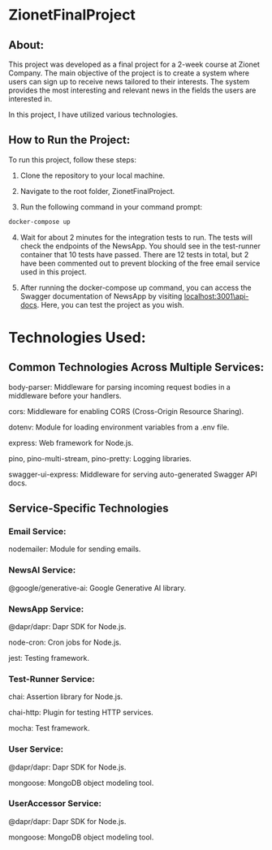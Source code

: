 # ZionetFinalProject 

## About:
This project was developed as a final project for a 2-week course at Zionet Company. The main objective of the project is to create a system where users can sign up to receive news tailored to their interests. The system provides the most interesting and relevant news in the fields the users are interested in.

In this project, I have utilized various technologies.

## How to Run the Project:
To run this project, follow these steps:

1. Clone the repository to your local machine.

2. Navigate to the root folder, ZionetFinalProject.

3. Run the following command in your command prompt:
```bash
docker-compose up
```
4. Wait for about 2 minutes for the integration tests to run. The tests will check the endpoints of the NewsApp. You should see in the test-runner container that 10 tests have passed. There are 12 tests in total, but 2 have been commented out to prevent blocking of the free email service used in this project.

5. After running the docker-compose up command, you can access the Swagger documentation of NewsApp by visiting [localhost:3001\api-docs](http://localhost:3001/api-docs). Here, you can test the project as you wish.


# Technologies Used:
## Common Technologies Across Multiple Services:
body-parser: Middleware for parsing incoming request bodies in a middleware before your handlers.

cors: Middleware for enabling CORS (Cross-Origin Resource Sharing).

dotenv: Module for loading environment variables from a .env file.

express: Web framework for Node.js.

pino, pino-multi-stream, pino-pretty: Logging libraries.

swagger-ui-express: Middleware for serving auto-generated Swagger API docs.

## Service-Specific Technologies
### Email Service:

nodemailer: Module for sending emails.

### NewsAI Service:

@google/generative-ai: Google Generative AI library.

### NewsApp Service:

@dapr/dapr: Dapr SDK for Node.js.

node-cron: Cron jobs for Node.js.

jest: Testing framework.

### Test-Runner Service:

chai: Assertion library for Node.js.

chai-http: Plugin for testing HTTP services.

mocha: Test framework.

### User Service:

@dapr/dapr: Dapr SDK for Node.js.

mongoose: MongoDB object modeling tool.

### UserAccessor Service:

@dapr/dapr: Dapr SDK for Node.js.

mongoose: MongoDB object modeling tool.